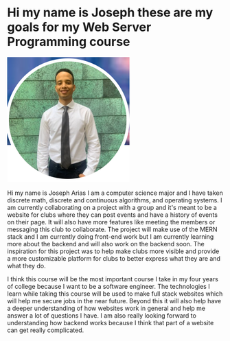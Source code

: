 # Hi my name is Joseph these are my goals for my Web Server Programming course

![A picture of me](me.png)

Hi my name is Joseph Arias I am a computer science major and I have taken discrete
math, discrete and continuous algorithms, and operating systems. I am currently collaborating on
a project with a group and it's meant to be a website for clubs where they can post events and have
a history of events on their page. It will also have more features like meeting the members or
messaging this club to collaborate. The project will make use of the MERN stack and I am
currently doing front-end work but I am currently learning more about the backend and will also
work on the backend soon. The inspiration for this project was to help make clubs more visible
and provide a more customizable platform for clubs to better express what they are and
what they do.

I think this course will be the most important course I take in my four years of college
because I want to be a software engineer. The technologies I learn while taking this course will
be used to make full stack websites which will help me secure jobs in the near future. Beyond
this it will also help have a deeper understanding of how websites work in general and help me
answer a lot of questions I have. I am also really looking forward to understanding how backend
works because I think that part of a website can get really complicated.
